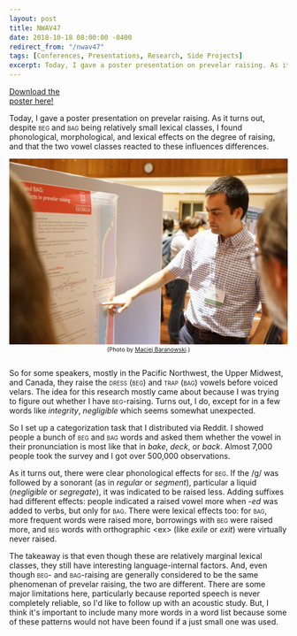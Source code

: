 ```yaml
---
layout: post
title: NWAV47
date: 2018-10-18 08:00:00 -0400
redirect_from: "/nwav47"
tags: [Conferences, Presentations, Research, Side Projects]
excerpt: Today, I gave a poster presentation on prevelar raising. As it turns out, despite BEG and BAG being relatively small lexical classes, I found phonological, morphological, and lexical effects on the degree of raising, and that the two vowel classes reacted to these influences differences.
---
```


<div class="biglink"><a href="/downloads/181019-nwav47.pdf" title="LCUGA5 Presentation" class="nodot">Download the<br />poster here!</a></div>

Today, I gave a poster presentation on prevelar raising. As it turns out, despite <span style="font-variant: small-caps">beg</span> and <span style="font-variant: small-caps">bag</span> being relatively small lexical classes, I found phonological, morphological, and lexical effects on the degree of raising, and that the two vowel classes reacted to these influences differences.

<img class="rounded" src="/images/nwav47_in_action.jpg"/>
<center style = "font-size: 75%;">
(Photo by <a href="https://www.research.manchester.ac.uk/portal/maciej.baranowski.html">Maciej Baranowski</a>.)
<br/>
<br/>
</center>

So for some speakers, mostly in the Pacific Northwest, the Upper Midwest, and Canada, they raise the <span style="font-variant: small-caps">dress</span> (<span style="font-variant: small-caps">beg</span>) and <span style="font-variant: small-caps">trap</span> (<span style="font-variant: small-caps">bag</span>) vowels before voiced velars. The idea for this research mostly came about because I was trying to figure out whether I have <span style="font-variant: small-caps">beg</span>-raising. Turns out, I do, except for in a few words like *integrity*, *negligible* which seems somewhat unexpected.

So I set up a categorization task that I distributed via Reddit. I showed people a bunch of <span style="font-variant: small-caps">beg</span> and <span style="font-variant: small-caps">bag</span> words and asked them whether the vowel in their pronunciation is most like that in *bake*, *deck*, or *back*. Almost 7,000 people took the survey and I got over 500,000 observations.

As it turns out, there were clear phonological effects for <span style="font-variant: small-caps">beg</span>. If the /ɡ/ was followed by a sonorant (as in *regular* or *segment*), particular a liquid (*negligible* or *segregate*), it was indicated to be raised less. Adding suffixes had different effects: people indicated a raised vowel more when *-ed* was added to verbs, but only for <span style="font-variant: small-caps">bag</span>. There were lexical effects too: for <span style="font-variant: small-caps">bag</span>, more frequent words were raised more, borrowings with <span style="font-variant: small-caps">beg</span> were raised more, and <span style="font-variant: small-caps">beg</span> words with orthographic \<ex\> (like *exile* or *exit*) were virtually never raised. 

The takeaway is that even though these are relatively marginal lexical classes, they still have interesting language-internal factors. And, even though <span style="font-variant: small-caps">beg</span>- and <span style="font-variant: small-caps">bag</span>-raising are generally considered to be the same phenomenan of prevelar raising, the two are different. There are some major limitations here, particularly because reported speech is never completely reliable, so I'd like to follow up with an acoustic study. But, I think it's important to include many more words in a word list because some of these patterns would not have been found if a just small one was used. 